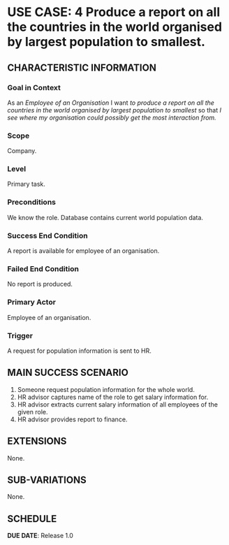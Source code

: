# USE CASE: 4 Produce a report on all the countries in the world organised by largest population to smallest.


## CHARACTERISTIC INFORMATION

### Goal in Context

As an *Employee of an Organisation* I want *to produce a report on all the countries in the world organised by largest population to smallest* so that *I see where my organisation could possibly get the most interaction from.*

### Scope

Company.

### Level

Primary task.

### Preconditions

We know the role.  Database contains current world population data.

### Success End Condition

A report is available for employee of an organisation.

### Failed End Condition

No report is produced.

### Primary Actor

Employee of an organisation.

### Trigger

A request for population information is sent to HR.

## MAIN SUCCESS SCENARIO

1. Someone request population information for the whole world.
2. HR advisor captures name of the role to get salary information for.
3. HR advisor extracts current salary information of all employees of the given role.
4. HR advisor provides report to finance.

## EXTENSIONS

None.

## SUB-VARIATIONS

None.

## SCHEDULE

**DUE DATE**: Release 1.0
